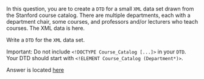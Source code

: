 In this question, you are to create a `DTD` for a small `XML` data set drawn 
from the Stanford course catalog. There are multiple departments, each 
with a department chair, some courses, and professors and/or lecturers 
who teach courses. The XML data is here. 

Write a `DTD` for the `XML` data set. 

Important: Do not include `<!DOCTYPE Course_Catalog [...]>` in your `DTD`. 
Your DTD should start with `<!ELEMENT Course_Catalog (Department*)>`. 


Answer is located [here][1]

[1]: courses-noID.xml